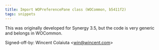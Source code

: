 ```yaml
---
title: Import WOPreferencePane class (WOCommon, b5411f2)
tags: snippets
---
```


This was originally developed for Synergy 3.5, but the code is very generic and belongs in WOCommon.

Signed-off-by: Wincent Colaiuta &lt;win@wincent.com&gt;
